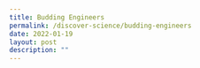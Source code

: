 ```yaml
---
title: Budding Engineers
permalink: /discover-science/budding-engineers
date: 2022-01-19
layout: post
description: ""
---
```

